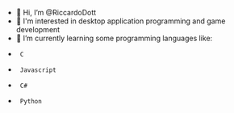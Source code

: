 - 👋 Hi, I’m @RiccardoDott
- 👀 I'm interested in desktop application programming and game development
- 🌱 I’m currently learning some programming languages like:
-      C
-      Javascript
-      C#
-      Python

<!---
RiccardoDott/RiccardoDott is a ✨ special ✨ repository because its `README.md` (this file) appears on your GitHub profile.
You can click the Preview link to take a look at your changes.
--->
